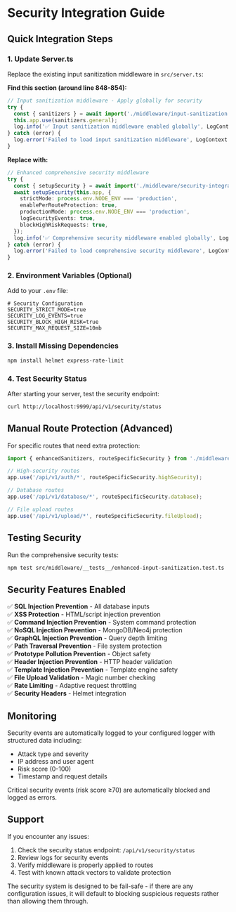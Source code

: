 # Security Integration Guide

## Quick Integration Steps

### 1. Update Server.ts

Replace the existing input sanitization middleware in `src/server.ts`:

**Find this section (around line 848-854):**
```typescript
// Input sanitization middleware - Apply globally for security
try {
  const { sanitizers } = await import('./middleware/input-sanitization');
  this.app.use(sanitizers.general);
  log.info('✅ Input sanitization middleware enabled globally', LogContext.SERVER);
} catch (error) {
  log.error('Failed to load input sanitization middleware', LogContext.SERVER, { error });
}
```

**Replace with:**
```typescript
// Enhanced comprehensive security middleware
try {
  const { setupSecurity } = await import('./middleware/security-integration');
  await setupSecurity(this.app, {
    strictMode: process.env.NODE_ENV === 'production',
    enablePerRouteProtection: true,
    productionMode: process.env.NODE_ENV === 'production',
    logSecurityEvents: true,
    blockHighRiskRequests: true,
  });
  log.info('✅ Comprehensive security middleware enabled globally', LogContext.SERVER);
} catch (error) {
  log.error('Failed to load comprehensive security middleware', LogContext.SERVER, { error });
}
```

### 2. Environment Variables (Optional)

Add to your `.env` file:
```env
# Security Configuration
SECURITY_STRICT_MODE=true
SECURITY_LOG_EVENTS=true
SECURITY_BLOCK_HIGH_RISK=true
SECURITY_MAX_REQUEST_SIZE=10mb
```

### 3. Install Missing Dependencies

```bash
npm install helmet express-rate-limit
```

### 4. Test Security Status

After starting your server, test the security endpoint:
```bash
curl http://localhost:9999/api/v1/security/status
```

## Manual Route Protection (Advanced)

For specific routes that need extra protection:

```typescript
import { enhancedSanitizers, routeSpecificSecurity } from './middleware/security-integration';

// High-security routes
app.use('/api/v1/auth/*', routeSpecificSecurity.highSecurity);

// Database routes
app.use('/api/v1/database/*', routeSpecificSecurity.database);

// File upload routes
app.use('/api/v1/upload/*', routeSpecificSecurity.fileUpload);
```

## Testing Security

Run the comprehensive security tests:
```bash
npm test src/middleware/__tests__/enhanced-input-sanitization.test.ts
```

## Security Features Enabled

✅ **SQL Injection Prevention** - All database inputs  
✅ **XSS Protection** - HTML/script injection prevention  
✅ **Command Injection Prevention** - System command protection  
✅ **NoSQL Injection Prevention** - MongoDB/Neo4j protection  
✅ **GraphQL Injection Prevention** - Query depth limiting  
✅ **Path Traversal Prevention** - File system protection  
✅ **Prototype Pollution Prevention** - Object safety  
✅ **Header Injection Prevention** - HTTP header validation  
✅ **Template Injection Prevention** - Template engine safety  
✅ **File Upload Validation** - Magic number checking  
✅ **Rate Limiting** - Adaptive request throttling  
✅ **Security Headers** - Helmet integration  

## Monitoring

Security events are automatically logged to your configured logger with structured data including:
- Attack type and severity
- IP address and user agent
- Risk score (0-100)
- Timestamp and request details

Critical security events (risk score ≥70) are automatically blocked and logged as errors.

## Support

If you encounter any issues:
1. Check the security status endpoint: `/api/v1/security/status`
2. Review logs for security events
3. Verify middleware is properly applied to routes
4. Test with known attack vectors to validate protection

The security system is designed to be fail-safe - if there are any configuration issues, it will default to blocking suspicious requests rather than allowing them through.